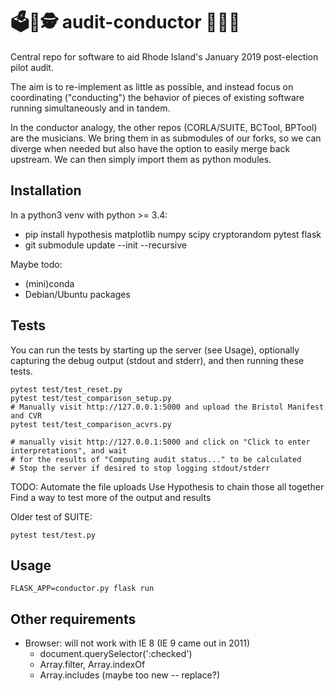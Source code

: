 # 🗳️🔬🕵️ audit-conductor 🎼🎶🎻

Central repo for software to aid Rhode Island's January 2019 post-election pilot audit.

The aim is to re-implement as little as possible, and instead focus on
coordinating ("conducting") the behavior of pieces of existing software running
simultaneously and in tandem.

In the conductor analogy, the other repos (CORLA/SUITE, BCTool, BPTool) are the
musicians. We bring them in as submodules of our forks, so we can diverge
when needed but also have the option to easily merge back upstream. We can then
simply import them as python modules.

## Installation

In a python3 venv with python >= 3.4:

  - pip install hypothesis matplotlib numpy scipy cryptorandom pytest flask
  - git submodule update --init --recursive

Maybe todo:

  - (mini)conda
  - Debian/Ubuntu packages

## Tests

You can run the tests by starting up the server (see Usage), optionally capturing
the debug output (stdout and stderr), and then running these tests.

    pytest test/test_reset.py
    pytest test/test_comparison_setup.py
    # Manually visit http://127.0.0.1:5000 and upload the Bristol Manifest and CVR
    pytest test/test_comparison_acvrs.py

    # manually visit http://127.0.0.1:5000 and click on "Click to enter interpretations", and wait
    # for the results of "Computing audit status..." to be calculated
    # Stop the server if desired to stop logging stdout/stderr

TODO: Automate the file uploads
      Use Hypothesis to chain those all together
      Find a way to test more of the output and results

Older test of SUITE:

    pytest test/test.py

## Usage

    FLASK_APP=conductor.py flask run

## Other requirements

  - Browser: will not work with IE 8 (IE 9 came out in 2011)
    - document.querySelector(':checked')
    - Array.filter, Array.indexOf
    - Array.includes (maybe too new -- replace?)

